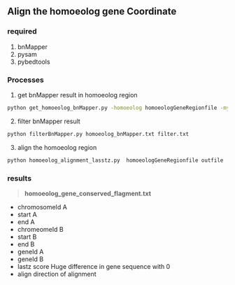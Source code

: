 <!--
 * @Descripttion: 
 * @version: 
 * @Author: zpliu
 * @Date: 2021-07-04 10:19:51
 * @LastEditors: zpliu
 * @LastEditTime: 2021-07-04 10:27:21
 * @@param: 
-->
## Align the homoeolog gene Coordinate 

### required 
1. bnMapper 
2. pysam
3. pybedtools

### Processes

1. get bnMapper result in homoeolog region

```bash
python get_homoeolog_bnMapper.py -homoeolog homoeologGeneRegionfile -myOut MapperRegion.txt 
```

2. filter bnMapper result 

```bash
python filterBnMapper.py homoeolog_bnMapper.txt filter.txt 
```

3. align the homoeolog region

```bash
python homoeolog_alignment_lasstz.py  homoeologGeneRegionfile outfile
```

### results

> **homoeolog_gene_conserved_flagment.txt**

+ chromosomeId A
+ start A
+ end A
+ chromeomeId B
+ start B
+ end B
+ geneId A
+ geneId B
+ lastz score Huge difference in gene sequence with 0
+ align direction of alignment